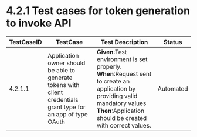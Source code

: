 # 4.2.1 Test cases for token generation to invoke API


| TestCaseID| TestCase| Test Description| Status|
| ----------| --------| ----------| ------|
| 4.2.1.1| Application owner should be able to generate tokens with client credentials grant type for an app of type OAuth | **Given**:Test environment is set properly. </br> **When**:Request sent to create an application by providing valid mandatory values </br> **Then**:Application should be created with correct values. | Automated|
